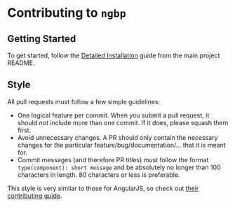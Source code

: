 # Contributing to `ngbp`

## Getting Started

To get started, follow the [Detailed Installation](./README.md#detailed-installation)
guide from the main project README.

## Style

All pull requests must follow a few simple guidelines:

- One logical feature per commit. When you submit a pull request, it should
  *not* include more than one commit. If it does, please squash them first.
- Avoid unnecessary changes. A PR should only contain the necessary changes for
  the particular feature/bug/documentation/... that it is meant for.
- Commit messages (and therefore PR titles) must follow the format
  `type(component): short message` and be absolutely no longer than 100
  characters in length. 80 characters or less is preferable.

This style is very similar to those for AngularJS, so check out [their
contributing guide](https://github.com/angular/angular.js/blob/master/CONTRIBUTING.md).
